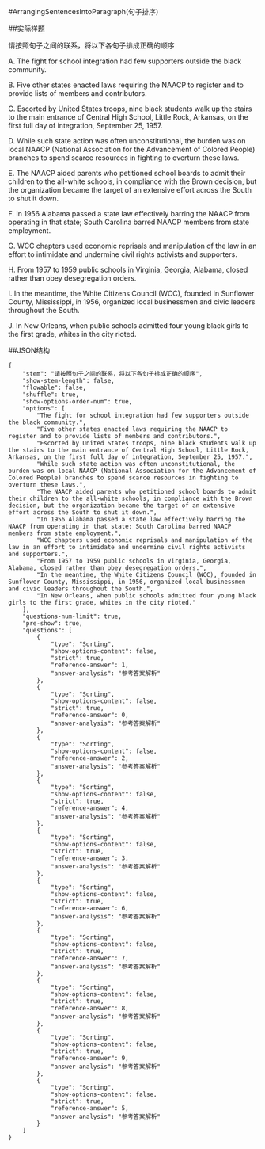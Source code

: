 #ArrangingSentencesIntoParagraph(句子排序)

##实际样题

请按照句子之间的联系，将以下各句子排成正确的顺序

A. The fight for school integration had few supporters outside the black community.

B. Five other states enacted laws requiring the NAACP to register and to provide lists of members and contributors.

C. Escorted by United States troops, nine black students walk up the stairs to the main entrance of Central High School, Little Rock, Arkansas, on the first full day of integration, September 25, 1957.

D. While such state action was often unconstitutional, the burden was on local NAACP (National Association for the Advancement of Colored People) branches to spend scarce resources in fighting to overturn these laws.

E. The NAACP aided parents who petitioned school boards to admit their children to the all-white schools, in compliance with the Brown decision, but the organization became the target of an extensive effort across the South to shut it down.

F. In 1956 Alabama passed a state law effectively barring the NAACP from operating in that state; South Carolina barred NAACP members from state employment.

G. WCC chapters used economic reprisals and manipulation of the law in an effort to intimidate and undermine civil rights activists and supporters.

H. From 1957 to 1959 public schools in Virginia, Georgia, Alabama, closed rather than obey desegregation orders.

I. In the meantime, the White Citizens Council (WCC), founded in Sunflower County, Mississippi, in 1956, organized local businessmen and civic leaders throughout the South.

J. In New Orleans, when public schools admitted four young black girls to the first grade, whites in the city rioted.

##JSON结构

	{
		"stem": "请按照句子之间的联系，将以下各句子排成正确的顺序",
		"show-stem-length": false,
		"flowable": false,
		"shuffle": true,
		"show-options-order-num": true,
		"options": [ 	
			"The fight for school integration had few supporters outside the black community.",			
			"Five other states enacted laws requiring the NAACP to register and to provide lists of members and contributors.",
			"Escorted by United States troops, nine black students walk up the stairs to the main entrance of Central High School, Little Rock, Arkansas, on the first full day of integration, September 25, 1957.",
			"While such state action was often unconstitutional, the burden was on local NAACP (National Association for the Advancement of Colored People) branches to spend scarce resources in fighting to overturn these laws.",
			"The NAACP aided parents who petitioned school boards to admit their children to the all-white schools, in compliance with the Brown decision, but the organization became the target of an extensive effort across the South to shut it down.",
			"In 1956 Alabama passed a state law effectively barring the NAACP from operating in that state; South Carolina barred NAACP members from state employment.",
			"WCC chapters used economic reprisals and manipulation of the law in an effort to intimidate and undermine civil rights activists and supporters.",
			"From 1957 to 1959 public schools in Virginia, Georgia, Alabama, closed rather than obey desegregation orders.",
			"In the meantime, the White Citizens Council (WCC), founded in Sunflower County, Mississippi, in 1956, organized local businessmen and civic leaders throughout the South.",
			"In New Orleans, when public schools admitted four young black girls to the first grade, whites in the city rioted."
		],
		"questions-num-limit": true,
		"pre-show": true,
		"questions": [
			{
				"type": "Sorting", 
				"show-options-content": false,
				"strict": true,
				"reference-answer": 1,		
				"answer-analysis": "参考答案解析"
			},
			{
				"type": "Sorting", 
				"show-options-content": false,
				"strict": true,
				"reference-answer": 0,		
				"answer-analysis": "参考答案解析"
			},
			{
				"type": "Sorting", 
				"show-options-content": false,
				"reference-answer": 2,		
				"answer-analysis": "参考答案解析"
			},
			{
				"type": "Sorting", 
				"show-options-content": false,	
				"strict": true,
				"reference-answer": 4,		
				"answer-analysis": "参考答案解析"
			},
			{
				"type": "Sorting", 
				"show-options-content": false,
				"strict": true,
				"reference-answer": 3,		
				"answer-analysis": "参考答案解析"
			},
			{
				"type": "Sorting", 
				"show-options-content": false,
				"strict": true,
				"reference-answer": 6,		
				"answer-analysis": "参考答案解析"
			},
			{
				"type": "Sorting", 
				"show-options-content": false,
				"strict": true,
				"reference-answer": 7,		
				"answer-analysis": "参考答案解析"
			},
			{
				"type": "Sorting", 
				"show-options-content": false,
				"strict": true,
				"reference-answer": 8,		
				"answer-analysis": "参考答案解析"
			},
			{
				"type": "Sorting", 
				"show-options-content": false,
				"strict": true,
				"reference-answer": 9,		
				"answer-analysis": "参考答案解析"
			},
			{
				"type": "Sorting", 
				"show-options-content": false,
				"strict": true,
				"reference-answer": 5,		
				"answer-analysis": "参考答案解析"
			}
		]
	}
